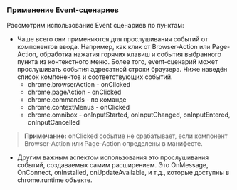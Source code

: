 ### Применение Event-сценариев

Рассмотрим использование Event сценариев по пунктам:

* Чаше всего они применяются для прослушивания событий от компонентов ввода. Например, как клик от Browser-Action или Page-Action, обработка нажатия горячих клавиш и события выбранного пункта из контекстного меню. Более того, event-сценарий может прослушивать события адресатной строки браузера. Ниже наведён список компонентов и соответствующих событий.
     * chrome.browserAction - onClicked
     * chrome.pageAction - onClicked
     * chrome.commands - по команде
     * chrome.contextMenus - onClicked
     * chrome.omnibox - onInputStarted, onInputChanged, onInputEntered, onInputCancelled

> **Примечание:**
> onClicked событие не срабатывает, если компонент Browser-Action или Page-Action определены в манифесте.

* Другим важным аспектом использования это прослушивания событий, создаваемых самим расширением. Это OnMessage, OnConnect, onInstalled, onUpdateAvailable, и т.д., которые доступны в chrome.runtime объекте.



